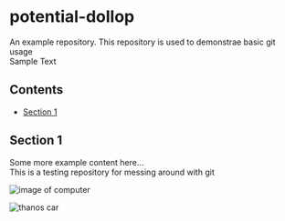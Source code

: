 # potential-dollop
An example repository. This repository is used to demonstrae basic git usage  
Sample Text 

## Contents
* [Section 1](#section-1)

## Section 1
Some more example content here...  
This is a testing repository for messing around with git  

![image of computer](https://images-na.ssl-images-amazon.com/images/G/02/apparel/rcxgs/tile._CB483369956_.gif)

![thanos car](https://i.kym-cdn.com/entries/icons/mobile/000/027/072/thanos_car_2.jpg)



